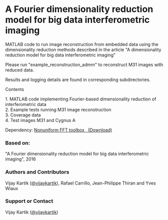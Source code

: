 # A Fourier dimensionality reduction model for big data interferometric imaging

MATLAB code to run image reconstruction from embedded data using the dimensionality reduction methods described in the article "A dimensionality reduction model for big data interferometric imaging"

Please run "example_reconstruction_admm" to reconstruct M31 images with reduced data.

Results and logging details are found in corresponding subdirectories.

<a id="contents" class="anchor" href="#contents" aria-hidden="true"><span aria-hidden="true" class="octicon octicon-link"></span></a>Contents</h3>

<p>1. MATLAB code implementing Fourier-based dimensionality reduction of interferometric data<br>2. Example tests running M31 image reconstruction<br>3. Coverage data<br>4. Test images M31 and Cygnus A</p>
<p>Dependency: <a href="http://dx.doi.org/10.1109/TSP.2002.807005">Nonuniform FFT toolbox &nbsp;</a><a href="http://web.eecs.umich.edu/~fessler/irt/fessler.tgz">&nbsp;(Download)</a></p>
<h3>
<a id="based-on" class="anchor" href="#based-on" aria-hidden="true"><span aria-hidden="true" class="octicon octicon-link"></span></a>Based on:</h3>

<p> "A Fourier dimensionality reduction model for big data interferometric imaging", 2016</p>

<h3>
<a id="authors-and-contributors" class="anchor" href="#authors-and-contributors" aria-hidden="true"><span aria-hidden="true" class="octicon octicon-link"></span></a>Authors and Contributors</h3>

<p>Vijay Kartik (<a href="https://github.com/vijaykartik" class="user-mention">@vijaykartik</a>), Rafael Carrillo, Jean-Philippe Thiran and Yves Wiaux</p>

<h3>
<a id="support-or-contact" class="anchor" href="#support-or-contact" aria-hidden="true"><span aria-hidden="true" class="octicon octicon-link"></span></a>Support or Contact</h3>

<p>Vijay Kartik (<a href="https://github.com/vijaykartik" class="user-mention">@vijaykartik</a>)</p>

